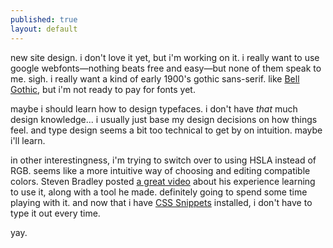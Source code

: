 ```yaml
---
published: true
layout: default
---
```


new site design. i don't love it yet, but i'm working on it. i really want to use google webfonts&mdash;nothing beats free and easy&mdash;but none of them speak to me. sigh. i really want a kind of early 1900's gothic sans-serif. like [Bell Gothic](http://www.myfonts.com/fonts/paratype/bell-gothic-bt/), but i'm not ready to pay for fonts yet.

maybe i should learn how to design typefaces. i don't have *that* much design knowledge... i usually just base my design decisions on how things feel. and type design seems a bit too technical to get by on intuition. maybe i'll learn.

in other interestingness, i'm trying to switch over to using HSLA instead of RGB. seems like a more intuitive way of choosing and editing compatible colors. Steven Bradley posted [a great video](http://www.vanseodesign.com/web-design/hsl-color-tool-github/) about his experience learning to use it, along with a tool he made. definitely going to spend some time playing with it. and now that i have [CSS Snippets](http://joshnh.com/2012/02/03/a-collection-of-css-snippets-for-sublime-text-2/) installed, i don't have to type it out every time.

yay.
